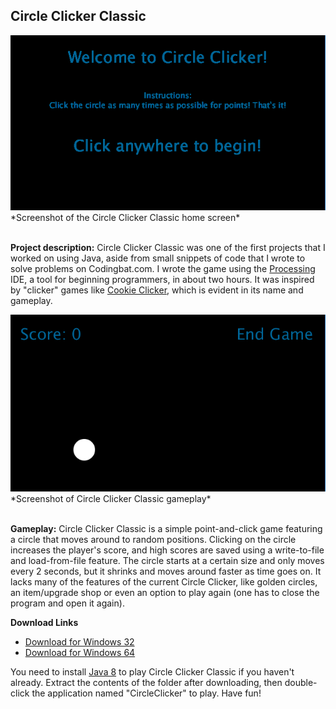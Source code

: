 ## Circle Clicker Classic

<img src="/images/CircleClickerwelcomepage.PNG">
*Screenshot of the Circle Clicker Classic home screen*<br><br>

**Project description:** Circle Clicker Classic was one of the first projects that I worked on using Java, aside from small snippets of code that I wrote to solve problems on Codingbat.com. I wrote the game using the <a href = "https://processing.org/">Processing</a> IDE, a tool for beginning programmers, in about two hours. It was inspired by "clicker" games like <a href = "https://orteil.dashnet.org/cookieclicker">Cookie Clicker</a>, which is evident in its name and gameplay.

<img src="/images/CircleClickergameplay.PNG"> 
*Screenshot of Circle Clicker Classic gameplay*<br><br>

**Gameplay:** Circle Clicker Classic is a simple point-and-click game featuring a circle that moves around to random positions. Clicking on the circle increases the player's score, and high scores are saved using a write-to-file and load-from-file feature. The circle starts at a certain size and only moves every 2 seconds, but it shrinks and moves around faster as time goes on. It lacks many of the features of the current Circle Clicker, like golden circles, an item/upgrade shop or even an option to play again (one has to close the program and open it again).

**Download Links**
- <a href="/downloads/CircleClicker-Win32.zip" download>Download for Windows 32</a>
- <a href="/downloads/CircleClicker-Win64.zip" download>Download for Windows 64</a><br>

You need to install <a href = "https://www.oracle.com/technetwork/java/javase/downloads/jdk8-downloads-2133151.html">Java 8</a> to play Circle Clicker Classic if you haven't already. Extract the contents of the folder after downloading, then double-click the application named "CircleClicker" to play. Have fun!
